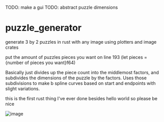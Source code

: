 TODO: make a gui
TODO: abstract puzzle dimensions  

# puzzle_generator
generate 3 by 2 puzzles in rust with any image using plotters and image crates

put the amount of puzzles pieces you want on line 193 (let pieces = {number of pieces you want}f64)

Basically just divides up the piece count into the middlemost factors, and subdivides the dimensions of the puzzle by the factors. Uses those subdivisions to make b spline curves based on start and endpoints with slight variations.

this is the first rust thing I've ever done besides hello world so please be nice 

![image](https://user-images.githubusercontent.com/13643473/216840045-87a9e1f1-14c1-432d-bd1c-4e6fdc0ca1e1.png)
